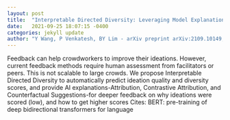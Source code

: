 ```yaml
---
layout: post
title:  "Interpretable Directed Diversity: Leveraging Model Explanations for Iterative Crowd Ideation"
date:   2021-09-25 18:07:15 -0400
categories: jekyll update
author: "Y Wang, P Venkatesh, BY Lim - arXiv preprint arXiv:2109.10149, 2021"
---
```

Feedback can help crowdworkers to improve their ideations. However, current feedback methods require human assessment from facilitators or peers. This is not scalable to large crowds. We propose Interpretable Directed Diversity to automatically predict ideation quality and diversity scores, and provide AI explanations-Attribution, Contrastive Attribution, and Counterfactual Suggestions-for deeper feedback on why ideations were scored (low), and how to get higher scores Cites: BERT: pre-training of deep bidirectional transformers for language